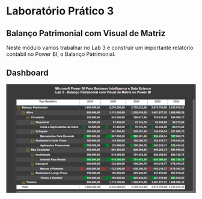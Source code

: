 # Laboratório Prático 3

## Balanço Patrimonial com Visual de Matriz

Neste módulo vamos trabalhar no Lab 3 e construir um importante relatório contábil no Power BI, o Balanço Patrimonial. 

## Dashboard

![](imagem.png)